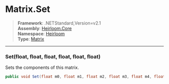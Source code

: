 # Matrix.Set

> **Framework**: .NETStandard,Version=v2.1  
> **Assembly**: [Heirloom.Core][0]  
> **Namespace**: [Heirloom][0]  
> **Type**: [Matrix][1]  

--------------------------------------------------------------------------------

### Set(float, float, float, float, float, float)

Sets the components of this matrix.

```cs
public void Set(float m0, float m1, float m2, float m3, float m4, float m5)
```

[0]: ..\Heirloom.Core.md
[1]: Heirloom.Matrix.md
